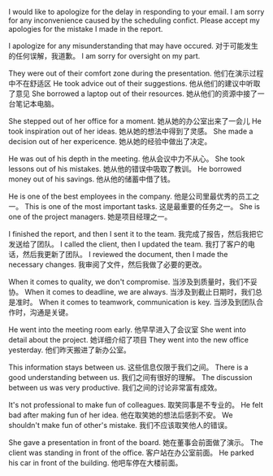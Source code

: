 I would like to apologize for the delay in responding to your email.
I am sorry for any inconvenience caused by the scheduling confict.
Please accept my apologies for the mistake I made in the report.

I apologize for any misunderstanding that may have occured. 对于可能发生的任何误解，我道歉。
I am sorry for oversight on my part.



They were out of their comfort zone during the presentation. 他们在演示过程中不在舒适区
He took advice out of their suggestions. 他从他们的建议中听取了意见
She borrowed a laptop out of their resources. 她从他们的资源中接了一台笔记本电脑。

She stepped out of her office for a moment. 她从她的办公室出来了一会儿
He took inspiration out of her ideas. 她从她的想法中得到了灵感。
She made a decision out of her expericence. 她从她的经验中做出了决定。


He was out of his depth in the meeting. 他从会议中力不从心。
She took lessons out of his mistakes. 她从他的错误中吸取了教训。
He borrowed money out of his savings. 他从他的储蓄中借了钱。

He is one of the best employees in the company. 他是公司里最优秀的员工之一。
This is one of the most important tasks. 这是最重要的任务之一。
She is one of the project managers. 她是项目经理之一。

I finished the report, and then I sent it to the team. 我完成了报告，然后我把它发送给了团队。
I called the client, then I updated the team. 我打了客户的电话，然后我更新了团队。
I reviewed the document, then I made the necessary changes. 我审阅了文件，然后我做了必要的更改。

When it comes to quality, we don't compromise. 当涉及到质量时，我们不妥协。
When it comes to deadline, we are always. 当涉及到截止日期时，我们总是准时。
When it comes to teamwork, communication is key. 当涉及到团队合作时，沟通是关键。

He went into the meeting room early. 他早早进入了会议室
She went into detail about the project. 她详细介绍了项目
They went into the new office yesterday. 他们昨天搬进了新办公室。

This information stays between us. 这些信息仅限于我们之间。
There is a good understanding between us. 我们之间有很好的理解。
The discussion between us was very productive. 我们之间的讨论非常富有成效。

It's not professional to make fun of colleagues. 取笑同事是不专业的。
He felt bad after making fun of her idea. 他在取笑她的想法后感到不安。
We shouldn't make fun of other's mistake. 我们不应该取笑他人的错误。

She gave a presentation in front of the board. 她在董事会前面做了演示。
The client was standing in front of the office. 客户站在办公室前面。
He parked his car in front of the building. 他吧车停在大楼前面。

